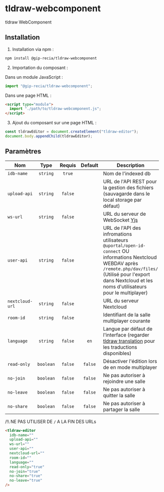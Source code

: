 # **tldraw-webcomponent**

tldraw WebComponent

## **Installation**

1. Installation via npm :

```sh
npm install @gip-recia/tldraw-webcomponent
```

2. Importation du composant :

Dans un module JavaScript :

```js
import "@gip-recia/tldraw-webcomponent";
```

Dans une page HTML :

```html
<script type="module">
  import "./path/to/tldraw-webcomponent.js";
</script>
```

3. Ajout du composant sur une page HTML :

```js
const tldrawEditor = document.createElement("tldraw-editor");
document.body.appendChild(tldrawEditor);
```

## **Paramètres**

| Nom             |   Type    | Requis  | Default | Description                                                                                                                                                                                                                 |
| --------------- | :-------: | :-----: | :-----: | --------------------------------------------------------------------------------------------------------------------------------------------------------------------------------------------------------------------------- |
| `idb-name`      | `string`  | `true`  |         | Nom de l'indexed db                                                                                                                                                                                                         |
| `upload-api`    | `string`  | `false` |         | URL de l'API REST pour la gestion des fichiers (sauvagarde dans le local storage par défaut)                                                                                                                                |
| `ws-url`        | `string`  | `false` |         | URL du serveur de WebSocket [Yjs](https://github.com/yjs/yjs)                                                                                                                                                               |
| `user-api`      | `string`  | `false` |         | URL de l'API des infromations utilisateurs `@uportal/open-id-connect` OU informations Nextcloud WEBDAV après `/remote.php/dav/files/` (Utilisé pour l'export dans Nextcloud et les noms d'utilisateurs pour le multiplayer) |
| `nextcloud-url` | `string`  | `false` |         | URL du serveur Nextcloud                                                                                                                                                                                                    |
| `room-id`       | `string`  | `false` |         | Identifiant de la salle multiplayer courante                                                                                                                                                                                |
| `language`      | `string`  | `false` |  `en`   | Langue par défaut de l'interface (regarder [tldraw translation](https://github.com/tldraw/tldraw/tree/main/assets/translations) pour les traductions disponibles)                                                           |
| `read-only`     | `boolean` | `false` | `false` | Désactiver l'édition lors de en mode multiplayer                                                                                                                                                                            |
| `no-join`       | `boolean` | `false` | `false` | Ne pas autoriser à rejoindre une salle                                                                                                                                                                                      |
| `no-leave`      | `boolean` | `false` | `false` | Ne pas autoriser à quitter la salle                                                                                                                                                                                         |
| `no-share`      | `boolean` | `false` | `false` | Ne pas autoriser à partager la salle                                                                                                                                                                                        |

/!\ NE PAS UTILISER DE `/` A LA FIN DES URLs

```html
<tldraw-editor
  idb-name=""
  upload-api=""
  ws-url=""
  user-api=""
  nextcloud-url=""
  room-id=""
  language=""
  read-only="true"
  no-join="true"
  no-share="true"
  no-leave="true"
/>
```
